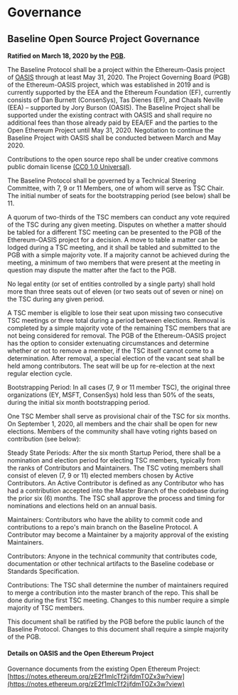 # Governance

## **Baseline Open Source Project Governance**

**Ratified on March 18, 2020 by the** [**PGB**](community-members.md#your-project-governance-board)**.**

The Baseline Protocol shall be a project within the Ethereum-Oasis project of [OASIS](https://www.oasis-open.org/) through at least May 31, 2020. The Project Governing Board \(PGB\) of the Ethereum-OASIS project, which was established in 2019 and is currently supported by the EEA and the Ethereum Foundation \(EF\), currently consists of  Dan Burnett \(ConsenSys\), Tas Dienes \(EF\), and Chaals Neville \(EEA\) – supported by Jory Burson \(OASIS\). The Baseline Project shall be supported under the existing contract with OASIS and shall require no additional fees than those already paid by EEA/EF and the parties to the Open Ethereum Project until May 31, 2020. Negotiation to continue the Baseline Project with OASIS shall be conducted between March and May 2020.   


Contributions to the open source repo shall be under creative commons public domain license [\(CC0 1.0 Universal\)](https://creativecommons.org/publicdomain/zero/1.0/).  


The Baseline Protocol shall be governed by a Technical Steering Committee, with 7, 9 or 11 Members, one of whom will serve as TSC Chair. The initial number of seats for the bootstrapping period \(see below\) shall be 11.   


A quorum of two-thirds of the TSC members can conduct any vote required of the TSC during any given meeting. Disputes on whether a matter should be tabled for a different TSC meeting can be presented to the PGB of the Ethereum-OASIS project for a decision. A move to table a matter can be lodged during a TSC meeting, and it shall be tabled and submitted to the PGB with a simple majority vote. If a majority cannot be achieved during the meeting, a minimum of two members that were present at the meeting in question may dispute the matter after the fact to the PGB.  


No legal entity \(or set of entities controlled by a single party\) shall hold more than three seats out of eleven \(or two seats out of seven or nine\) on the TSC during any given period.   


A TSC member is eligible to lose their seat upon missing two consecutive TSC meetings or three total during a period between elections. Removal is completed by a simple majority vote of the remaining TSC members that are not being considered for removal. The PGB of the Ethereum-OASIS project has the option to consider extenuating circumstances and determine whether or not to remove a member, if the TSC itself cannot come to a determination. After removal, a special election of the vacant seat shall be held among contributors. The seat will be up for re-election at the next regular election cycle.  


Bootstrapping Period:  In all cases \(7, 9 or 11 member TSC\), the original three organizations \(EY, MSFT, ConsenSys\) hold less than 50% of the seats, during the initial six month bootstrapping period.  


One TSC Member shall serve as provisional chair of the TSC for six months. On September 1, 2020, all members and the chair shall be open for new elections. Members of the community shall have voting rights based on contribution \(see below\):  


Steady State Periods: After the six month Startup Period, there shall be a nomination and election period for electing TSC members, typically from the ranks of Contributors and Maintainers. The TSC voting members shall consist of eleven \(7, 9 or 11\) elected members chosen by Active Contributors. An Active Contributor is defined as any Contributor who has had a contribution accepted into the Master Branch of the codebase during the prior six \(6\) months. The TSC shall approve the process and timing for nominations and elections held on an annual basis.  


Maintainers: Contributors who have the ability to commit code and contributions to a repo's main branch on the Baseline Protocol. A Contributor may become a Maintainer by a majority approval of the existing Maintainers.  


Contributors: Anyone in the technical community that contributes code, documentation or other technical artifacts to the Baseline codebase or Standards Specification.  


Contributions: The TSC shall determine the number of maintainers required to merge a contribution into the master branch of the repo. This shall be done during the first TSC meeting. Changes to this number require a simple majority of TSC members.    


This document shall be ratified by the PGB before the public launch of the Baseline Protocol. Changes to this document shall require a simple majority of the PGB.

#### Details on OASIS and the Open Ethereum Project

  
Governance documents from the existing Open Ethereum Project:  [https://notes.ethereum.org/zE2f1mIcTf2jjfdmTOZx3w?view](https://notes.ethereum.org/zE2f1mIcTf2jjfdmTOZx3w?view)


